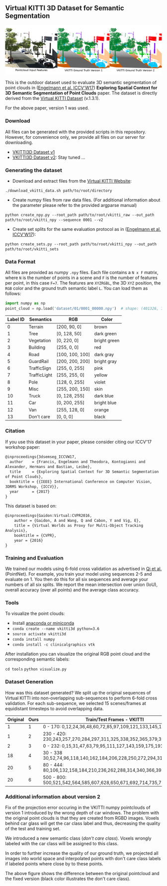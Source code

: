 ## Virtual KITTI 3D Dataset for Semantic Segmentation

![VKITTI3D](doc/vkitti_teaser.png)

This is the outdoor dataset used to evaluate 3D semantic segmentation of point clouds
in ([Engelmann et al. ICCV'W17](https://www.vision.rwth-aachen.de/page/3dsemseg)) **Exploring Spatial Context for 3D Semantic Segmentation of Point Clouds** paper.
The dataset is directly derived from the [Virtual KITTI Dataset](http://www.europe.naverlabs.com/Research/Computer-Vision/Proxy-Virtual-Worlds) (v.1.3.1).

For the above paper, version 1 was used.

### Download
All files can be generated with the provided scripts in this repository.
However, for convenience only, we provide all files on our server for downloading.

* [VKITTI3D Dataset v1](https://www.vision.rwth-aachen.de/media/resource_files/vkitti3d_dataset_v1.0.zip)
* [VKITTI3D Dataset v2](https://www.vision.rwth-aachen.de/media/resource_files/vkitti3d_dataset_v2.0.zip): Stay tuned ...

### Generating the dataset
* Download and extract files from the [Virtual KITTI Website](http://www.europe.naverlabs.com/Research/Computer-Vision/Proxy-Virtual-Worlds):
```
./download_vkitti_data.sh path/to/root/directory
```

* Create numpy files from raw data files. (For additional information about the parameter please refer to the provided
argparse manual)
```
python create_npy.py --root_path path/to/root/vkitti_raw --out_path path/to/root/vkitti_npy --sequence 0001 --v2
```

* Create set splits for the same evaluation protocol as in
([Engelmann et al. ICCV'W17](https://www.vision.rwth-aachen.de/page/3dsemseg)):
```
python create_sets.py --root_path path/to/root/vkitti_npy --out_path path/to/root/vkitti_sets
```

### Data Format
All files are provided as numpy ```.npy``` files.
Each file contains a ```N x F``` matrix, where ```N``` is the number of points in a scene and ```F``` is the number of features per point, in this case ```F=7```.
The features are ```XYZRGBL```, the 3D ```XYZ``` position, the ```RGB``` color and the ground truth semantic label ```L```. 
You can load them as follows:
```python
import numpy as np
point_cloud = np.load('dataset/01/0001_00000.npy')  # shape: (401326, 7)
```

| Label ID | Semantics  | RGB             | Color       |
|----------|------------|-----------------|-------------|
| 0  | Terrain          | [200, 90, 0]    | brown       |
| 1  | Tree             | [0, 128, 50]    | dark green  |
| 2  | Vegetation       | [0, 220, 0]     | bright green|
| 3  | Building         | [255, 0, 0]     | red         |
| 4  | Road             | [100, 100, 100] | dark gray   |
| 5  | GuardRail        | [200, 200, 200] | bright gray |
| 6  | TrafficSign      | [255, 0, 255]   | pink        |
| 7  | TrafficLight     | [255, 255, 0]   | yellow      |
| 8  | Pole             | [128, 0, 255]   | violet      |
| 9  | Misc             | [255, 200, 150] | skin        |
| 10 | Truck            | [0, 128, 255]   | dark blue   |
| 11 | Car              | [0, 200, 255]   | bright blue |
| 12 | Van              | [255, 128, 0]   | orange      |
| 13 | Don't care       | [0, 0, 0]       | black       |


### Citation

If you use this dataset in your paper, please consider citing our ICCV'17 workshop paper:

```
@inproceedings{3dsemseg_ICCVW17,
  author    = {Francis, Engelmann and Theodora, Kontogianni and Alexander, Hermans and Bastian, Leibe},
  title     = {Exploring Spatial Context for 3D Semantic Segmentation of Point Clouds},
  booktitle = {{IEEE} International Conference on Computer Vision, 3DRMS Workshop, {ICCV}},
  year      = {2017}
}
```

This dataset is based on:
```
@inproceedings{Gaidon:Virtual:CVPR2016,
    author = {Gaidon, A and Wang, Q and Cabon, Y and Vig, E},
    title = {Virtual Worlds as Proxy for Multi-Object Tracking Analysis},
    booktitle = {CVPR},
    year = {2016}
}
```

### Training and Evaluation
We trained our models using 6-fold cross validation as advertised in [Qi et al.](https://arxiv.org/pdf/1612.00593.pdf) (PointNet). For example, you train your model using sequences 2-5 and evaluate on 1. You then do this for all six sequences and average your numbers of all six splits.
We report the mean intersection over union (IoU), overall accuracy (over all points) and the average class accuracy.

### Tools
To visualize the point clouds:

* Install [anaconda or miniconda](https://conda.io/docs/user-guide/install/index.html)
* ```conda create --name vkitti3d python=3.6```
* ```source activate vkitti3d```
* ```conda install numpy```
* ```conda install -c clinicalgraphics vtk```

After installation you can visualize the original RGB point cloud and the corresponding semantic labels:

```cd tools```
```python visualize.py```

### Dataset Generation
How was this dataset generated?
We split up the original sequences of Virtual KITTI into non-overlapping sub-sequences to perform 6-fold cross validation.
For each sub-sequence, we selected 15 scenes/frames at equidistant timesteps to avoid overlapping data.

| Original | Ours | Train/Test Frames - VKITTI |
|---|---|---|
|  1  | 1 |     0 - 170: 0,12,24,36,48,60,72,85,97,109,121,133,145,157, 170 |
|  1  | 2 | 230 - 420: 230,243,257,270,284,297,311,325,338,352,365,379,392,406,420 |
|  2  | 3 |     0 - 232: 0,15,31,47,63,79,95,111,127,143,159,175,191,207,223 |
| 18 | 4 |   30 - 338 30,52,74,96,118,140,162,184,206,228,250,272,294,316,338 |
| 20 | 5 |   80 - 444: 80,106,132,158,184,210,236,262,288,314,340,366,392,418,444 |
| 20 | 6 | 500 - 800: 500,521,542,564,585,607,628,650,671,692,714,735,757,778,800 |


### Additional information about version 2
Fix of the projection error occuring in the VKITTI numpy pointclouds of version 1 introduced by 
the wrong depth of car windows. The problem with the original point clouds is that they are 
created from RGBD images. Voxels behind car glass will get the car class label 
and thus, decreasing the quality of the test and training set.

We introduced a new semantic class (*don't care class*). Voxels wrongly labeled with the 
car class will be assigned to this class. 

In order to further increase the quality of our ground truth, we projected all images into world space and interpolated
points with don't care class labels if labeled points where close by to these points.

The above figure shows the difference between the 
original pointcloud and the fixed version (black color illustrates the don't care class).
